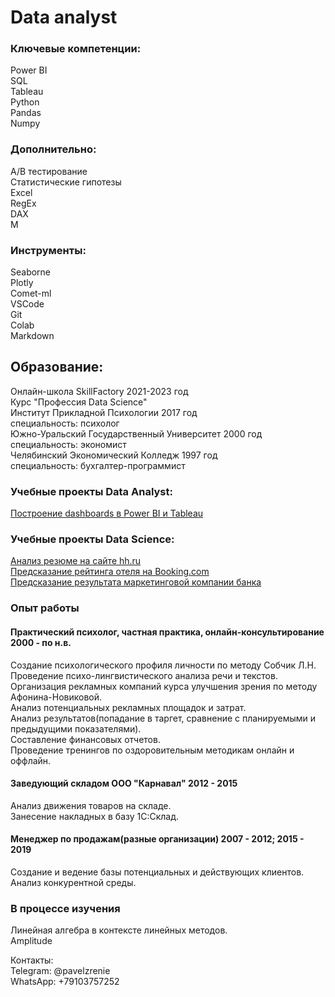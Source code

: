 # Data analyst
### Ключевые компетенции:
Power BI  
SQL  
Tableau  
Python   
Pandas   
Numpy   
### Дополнительно:  
А/В тестирование  
Статистические гипотезы  
Excel  
RegEx   
DAX  
M  
### Инструменты:  
Seaborne  
Plotly   
Comet-ml  
VSCode  
Git  
Colab  
Markdown 
## Образование:
Онлайн-школа SkillFactory 2021-2023 год  
Курс "Профессия Data Science"   
Институт Прикладной Психологии 2017 год  
специальность: психолог  
Южно-Уральский Государственный Университет 2000 год   
специальность: экономист  
Челябинский Экономический Колледж  1997 год  
специальность: бухгалтер-программист  
### Учебные проекты Data Analyst:  
[Построение dashboards в Power BI и Tableau](https://github.com/PavelNovikov888/practical_work/tree/master/%D0%98%D0%BD%D1%81%D1%82%D1%80%D1%83%D0%BC%D0%B5%D0%BD%D1%82%D1%8B%20%D0%90%D0%BD%D0%B0%D0%BB%D0%B8%D1%82%D0%B8%D0%BA%D0%B0%20%D0%B4%D0%B0%D0%BD%D0%BD%D1%8B%D1%85)  
### Учебные проекты Data Science:  
[Анализ резюме на сайте hh.ru](https://github.com/PavelNovikov888/practical_work/tree/master/%D0%90%D0%BD%D0%B0%D0%BB%D0%B8%D0%B7%20%D1%80%D0%B5%D0%B7%D1%8E%D0%BC%D0%B5%20%D0%BD%D0%B0%20hh.ru)  
[Предсказание рейтинга отеля на Booking.com](https://github.com/PavelNovikov888/practical_work/tree/master/%20%D0%9F%D1%80%D0%B5%D0%B4%D1%81%D0%BA%D0%B0%D0%B7%D0%B0%D0%BD%D0%B8%D0%B5%20%D1%80%D0%B5%D0%B9%D1%82%D0%B8%D0%BD%D0%B3%D0%B0%20%D0%BE%D1%82%D0%B5%D0%BB%D1%8F%20%D0%BD%D0%B0%20Booking.com)  
[Предсказание результата маркетинговой компании банка](https://github.com/PavelNovikov888/practical_work/tree/master/%D0%9F%D1%80%D0%B5%D0%B4%D1%81%D0%BA%D0%B0%D0%B7%D0%B0%D0%BD%D0%B8%D0%B5%20%D1%80%D0%B5%D0%B7%D1%83%D0%BB%D1%8C%D1%82%D0%B0%D1%82%D0%B0%20%D0%BC%D0%B0%D1%80%D0%BA%D0%B5%D1%82%D0%B8%D0%BD%D0%B3%D0%BE%D0%B2%D0%BE%D0%B9%20%D0%BA%D0%BE%D0%BC%D0%BF%D0%B0%D0%BD%D0%B8%D0%B8%20%D0%B1%D0%B0%D0%BD%D0%BA%D0%B0)
### Опыт работы  
#### Практический психолог, частная практика, онлайн-консультирование 2000 - по н.в. 
Создание психологического профиля личности по методу Собчик Л.Н.  
Проведение психо-лингвистического анализа речи и текстов.  
Организация рекламных компаний курса улучшения зрения по методу Афонина-Новиковой.   
Анализ потенциальных рекламных площадок и затрат.  
Анализ результатов(попадание в таргет, сравнение с планируемыми и предыдущими показателями).   
Составление финансовых отчетов.  
Проведение тренингов по оздоровительным методикам онлайн и оффлайн.   
#### Заведующий складом ООО "Карнавал" 2012 - 2015
Анализ движения товаров на складе.  
Занесение накладных в базу 1С:Склад.  
#### Менеджер по продажам(разные организации) 2007 - 2012; 2015 - 2019
Создание и ведение базы потенциальных и действующих клиентов.   
Анализ конкурентной среды.
### В процессе изучения  
Линейная алгебра в контексте линейных методов.   
Amplitude

Контакты:  
Telegram: @pavelzrenie  
WhatsApp: +79103757252

 
